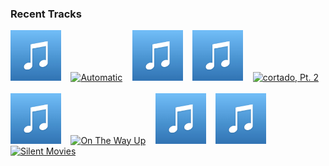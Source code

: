 ### Recent Tracks
[<img src='https://github.com/atfinke/atfinke/blob/master/placeholder.jpeg?raw=true' width='16%' height='16%' alt='Easy'>](https://www.last.fm/music/captiva/_/easy)&nbsp;&nbsp;&nbsp;&nbsp;[<img src='https://lastfm.freetls.fastly.net/i/u/300x300/ad484b533669379a1f09e2f854b3d37b.png' width='16%' height='16%' alt='Automatic'>](https://www.last.fm/music/the%2bmowgli%2527s/_/automatic)&nbsp;&nbsp;&nbsp;&nbsp;[<img src='https://github.com/atfinke/atfinke/blob/master/placeholder.jpeg?raw=true' width='16%' height='16%' alt='Dance With Me'>](https://www.last.fm/music/shockley/_/dance%2bwith%2bme)&nbsp;&nbsp;&nbsp;&nbsp;[<img src='https://github.com/atfinke/atfinke/blob/master/placeholder.jpeg?raw=true' width='16%' height='16%' alt='Dancing On My Own'>](https://www.last.fm/music/grouplove/_/dancing%2bon%2bmy%2bown)&nbsp;&nbsp;&nbsp;&nbsp;[<img src='https://lastfm.freetls.fastly.net/i/u/300x300/de773d45937fc2aa338e5870470a1610.png' width='16%' height='16%' alt='cortado, Pt. 2'>](https://www.last.fm/music/anton./_/cortado%252c%2bpt.%2b2)&nbsp;&nbsp;&nbsp;&nbsp;<br>[<img src='https://github.com/atfinke/atfinke/blob/master/placeholder.jpeg?raw=true' width='16%' height='16%' alt='Big'>](https://www.last.fm/music/mackenzie%2bbourg/_/big)&nbsp;&nbsp;&nbsp;&nbsp;[<img src='https://lastfm.freetls.fastly.net/i/u/300x300/6a9d48808e65ff9c1ae66d928b693a1d.png' width='16%' height='16%' alt='On The Way Up'>](https://www.last.fm/music/apollo%2bltd/_/on%2bthe%2bway%2bup)&nbsp;&nbsp;&nbsp;&nbsp;[<img src='https://github.com/atfinke/atfinke/blob/master/placeholder.jpeg?raw=true' width='16%' height='16%' alt='Sucker'>](https://www.last.fm/music/kaptan/_/sucker)&nbsp;&nbsp;&nbsp;&nbsp;[<img src='https://github.com/atfinke/atfinke/blob/master/placeholder.jpeg?raw=true' width='16%' height='16%' alt='Easy'>](https://www.last.fm/music/captiva/_/easy)&nbsp;&nbsp;&nbsp;&nbsp;[<img src='https://lastfm.freetls.fastly.net/i/u/300x300/120145d5476c2de16ce3de3dd913e153.png' width='16%' height='16%' alt='Silent Movies'>](https://www.last.fm/music/carter%2bvail/_/silent%2bmovies)&nbsp;&nbsp;&nbsp;&nbsp;<br>